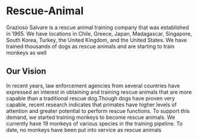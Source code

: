 # Rescue-Animal
Grazioso Salvare is a rescue animal training company that was established in 1965. We have locations in Chile, Greece, Japan, Madagascar, Singapore, South Korea, Turkey, the United Kingdom, and the United States. We have trained thousands of dogs as rescue animals and are starting to train monkeys as well

## Our Vision
In recent years, law enforcement agencies from several countries have expressed an interest in obtaining and training rescue animals that are more capable than a traditional rescue dog.Though dogs have proven very capable, recent research indicates that primates have higher levels of attention and greater potential to perform rescue functions. To support this demand, we started training monkeys to become rescue animals. We currently have 19 monkeys of various species in the training pipeline. To date, no monkeys have been put into service as rescue animals
